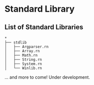 # Standard Library

## List of Standard Libraries

```text
*
├── stdlib
│   ├── Argparser.rn
│   ├── Array.rn
│   ├── Math.rn
│   ├── String.rn
│   ├── System.rn
│   └── Winlib.rn
```

... and more to come! Under development.
